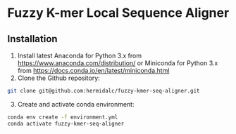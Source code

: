 # Fuzzy K-mer Local Sequence Aligner

## Installation

1.  Install latest Anaconda for Python 3.x from <https://www.anaconda.com/distribution/> or Miniconda for Python 3.x from <https://docs.conda.io/en/latest/miniconda.html>
2.  Clone the Github repository:
```bash
git clone git@github.com:hermidalc/fuzzy-kmer-seq-aligner.git
```
3.  Create and activate conda environment:
```bash
conda env create -f environment.yml
conda activate fuzzy-kmer-seq-aligner
```
